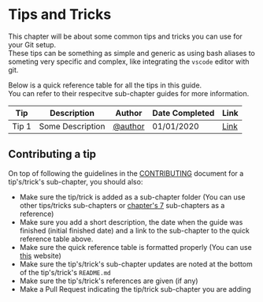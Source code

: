 # Tips and Tricks

This chapter will be about some common tips and tricks you can use for your Git setup.  
These tips can be something as simple and generic as using bash aliases to someting very specific and complex, like integrating the `vscode` editor with git.  

Below is a quick reference table for all the tips in this guide.  
You can refer to their respecitve sub-chapter guides for more information.  

| Tip   | Description      | Author                      | Date Completed | Link                     |
|-------|------------------|-----------------------------|----------------|--------------------------|
| Tip 1 | Some Description | [@author](#tips-and-tricks) | 01/01/2020     | [Link](#tips-and-tricks) |

## Contributing a tip

On top of following the guidelines in the [CONTRIBUTING](../CONTRIBUTING.md) document for a tip's/trick's sub-chapter, you should also:  
- Make sure the tip/trick is added as a sub-chapter folder (You can use other tips/tricks sub-chapters or [chapter's 7](../07-advanced-git) sub-chapters as a reference)
- Make sure you add a short description, the date when the guide was finished (initial finished date) and a link to the sub-chapter to the quick reference table above.
- Make sure the quick reference table is formatted properly (You can use [this](http://markdowntable.com/) website)
- Make sure the tip's/trick's sub-chapter updates are noted at the bottom of the tip's/trick's `README.md`
- Make sure the tip's/trick's references are given (if any)
- Make a Pull Request indicating the tip/trick sub-chapter you are adding
